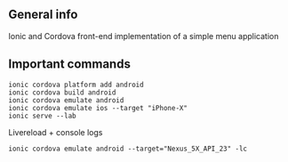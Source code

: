 
## General info
Ionic and Cordova front-end implementation of a simple menu application

## Important commands
    ionic cordova platform add android
    ionic cordova build android 
    ionic cordova emulate android 
    ionic cordova emulate ios --target "iPhone-X"
    ionic serve --lab

Livereload + console logs

    ionic cordova emulate android --target="Nexus_5X_API_23" -lc 
